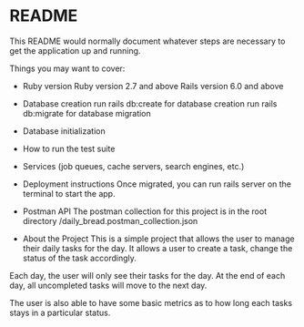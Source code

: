 # README

This README would normally document whatever steps are necessary to get the
application up and running.

Things you may want to cover:

* Ruby version
Ruby version 2.7 and above
Rails version 6.0 and above

* Database creation
run rails db:create for database creation
run rails db:migrate for database migration

* Database initialization

* How to run the test suite

* Services (job queues, cache servers, search engines, etc.)

* Deployment instructions
Once migrated, you can run rails server on the terminal to start the app.

* Postman API
The postman collection for this project is in the root directory /daily_bread.postman_collection.json

* About the Project
This is a simple project that allows the user to manage their daily tasks for the day. It allows a user to create a task, change the status of the task accordingly.

Each day, the user will only see their tasks for the day. At the end of each day, all uncompleted tasks will move to the next day.

The user is also able to have some basic metrics as to how long each tasks stays in a particular status.
